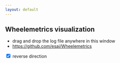 ```yaml
---
layout: default
---
```


## Wheelemetrics visualization

* drag and drop the log file anywhere in this window
* https://github.com/esaj/Wheelemetrics

<input type="checkbox" id="reverse" checked="checked">
<label> reverse direction </label>

<div id="chart"></div>

<script type="text/javascript">
    google.charts.load('current', {'packages':['annotationchart']});

    var config = {
        header: false,
        dynamicTyping: true,
        skipEmptyLines: true,
        worker: true,
        complete: completeFn,
        error: function errorFn (error, file) {
            console.error("errorFn", error, file);
        },
    };

    var lastResults = [];

    function completeFn(results) {
        console.log(results);
        lastResults = results;

        var reverse = $('#reverse').is(':checked') ? -1 : 1;
        var rows = results.data.map(processInput);
        var columns = [
            { type: 'date',   name: 'Date' },
            { type: 'number', name: 'Speed'},
            { type: 'number', name: 'Power (100W)' },
            { type: 'number', name: 'Voltage' },
            { type: 'number', name: 'Current' },
            { type: 'number', name: 'Temperature' },
            { type: 'number', name: 'Trip' },
            { type: 'number', name: 'Odometer' },
        ];
        var element = document.getElementById('chart');

        function processInput(data) {
            return [
                new Date(data[0]),
                data[1] * reverse,
                data[2] * reverse / 100,
                data[3],
                data[4] * reverse,
                data[5],
                ,
                ,
                ];
        }

            var data = new google.visualization.DataTable();
            columns.forEach(function (column) {
                data.addColumn(column.type, column.name);
            })
            data.addRows(rows);
            var chart = new google.visualization.AnnotationChart(element);
            chart.draw(data, {displayAnnotations: true});
    }

    $('.wrapper').on('drag dragstart dragend dragover dragenter dragleave drop', function(event) {
        event.preventDefault();
        event.stopPropagation();
    }).on('drop', function (event) {
        event.preventDefault();
        var firstFile = event.originalEvent.dataTransfer.files[0];
        console.log('Dropped file', firstFile);
        config.file = firstFile;
        Papa.parse(firstFile, config);
    });

    var $reverse = $('#reverse');
    $reverse.next().click(function (event) {
        $reverse.prop('checked', ! $reverse.prop('checked'));
        lastResults && completeFn(lastResults);
    });
    $reverse.click(function (event) {
        lastResults && completeFn(lastResults);
    });
</script>